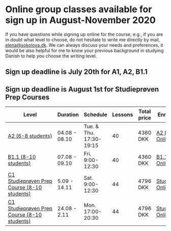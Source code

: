 
# Online group classes available for sign up in August-November 2020

If you have questions while signing up online for the course, e.g., if you are in doubt what level to choose, do not hesitate to write me directly by mail, [elena@sokolova.dk](mailto:elena@sokolova.dk). We can always discuss your needs and preferences, it would be also helpful for me to know your previous background in studying Danish to help you choose the writing level. 

## Sign up deadline is July 20th for A1, A2, B1.1
## Sign up deadline is August 1st for Studieprøven Prep Courses

Level | Duration | Schedule | Lessons | Total price | Enroll & Pay
-- | -- | -- | -- | -- | --
[A2 (6-8 students)](a2-danish-online) | 04.08 - 08.10 | Tue. & Thu. 17:30-19:15 | 40 | 4360 DKK | <script src="https://cdn.podia.com/embeds.js" async="async"></script><a href="https://elenasokolova.podia.com/a2-danish-online" data-podia-embed="button">A2 Danish Online</a>
[B1.1 (8-10 students)](b1-danish-online) | 07.08 - 09.10 | Fri. 9:00-12:30 | 40 | 4360 DKK | <script src="https://cdn.podia.com/embeds.js" async="async"></script><a href="https://elenasokolova.podia.com/b1-1-danish-online" data-podia-embed="button">B1.1 Danish Online</a>
[C1 Studieprøven Prep Course (8-10 students)](studieprove-online-course) | 5.09 - 14.11 | Sat. 9:00-12:30 | 44 | 4796 DKK | <script src="https://cdn.podia.com/embeds.js" async="async"></script><a href="https://elenasokolova.podia.com/c1-online-studieproven-saturday-prep-course" data-podia-embed="button">Studieprøven Online Sat.</a>
[C1 Studieprøven Prep Course (8-10 students)](studieprove-online-course) | 24.08 - 2.11 | Mon. 17:00-20:30 | 44 | 4796 DKK | <script src="https://cdn.podia.com/embeds.js" async="async"></script><a href="https://elenasokolova.podia.com/c1-online-studieproven-prep-course" data-podia-embed="button">Studieprøven Online Mon.</a>
